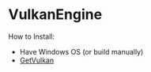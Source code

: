 # VulkanEngine


How to Install:
- Have Windows OS (or build manually)
- [GetVulkan](https://vulkan.lunarg.com/sdk/home)
